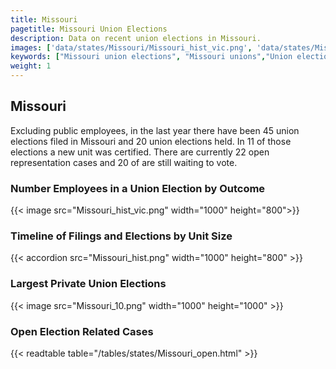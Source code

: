 ```yaml
---
title: Missouri
pagetitle: Missouri Union Elections
description: Data on recent union elections in Missouri.
images: ['data/states/Missouri/Missouri_hist_vic.png', 'data/states/Missouri/Missouri_hist_size.png', 'data/states/Missouri/Missouri_10.png']
keywords: ["Missouri union elections", "Missouri unions","Union elections"]
weight: 1
---
```

##  Missouri

Excluding public employees, in the last year there have been 45 union elections filed in Missouri and 20 union elections held. In 11 of those elections a new unit was certified. There are currently 22 open representation cases and 20 of are still waiting to vote.

### Number Employees in a Union Election by Outcome
{{< image src="Missouri_hist_vic.png" width="1000" height="800">}}

### Timeline of Filings and Elections by Unit Size
{{< accordion src="Missouri_hist.png" width="1000" height="800" >}}

### Largest Private Union Elections
{{< image src="Missouri_10.png" width="1000" height="1000"  >}}

### Open Election Related Cases
{{< readtable table="/tables/states/Missouri_open.html" >}}

